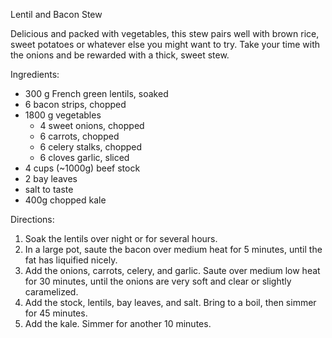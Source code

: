 Lentil and Bacon Stew

Delicious and packed with vegetables, this stew pairs well with brown rice, sweet potatoes or whatever else you might want to try.  Take your time with the onions and be rewarded with a thick, sweet stew.

Ingredients:

- 300 g French green lentils, soaked
- 6 bacon strips, chopped
- 1800 g vegetables
    - 4 sweet onions, chopped
    - 6 carrots, chopped
    - 6 celery stalks, chopped
    - 6 cloves garlic, sliced
- 4 cups (~1000g) beef stock
- 2 bay leaves
- salt to taste
- 400g chopped kale

Directions:

1. Soak the lentils over night or for several hours.
1. In a large pot, saute the bacon over medium heat for 5 minutes, until the fat has liquified nicely.
1. Add the onions, carrots, celery, and garlic.  Saute over medium low heat for 30 minutes, until the onions are very soft and clear or slightly caramelized.
1. Add the stock, lentils, bay leaves, and salt.  Bring to a boil, then simmer for 45 minutes.
1. Add the kale.  Simmer for another 10 minutes.
